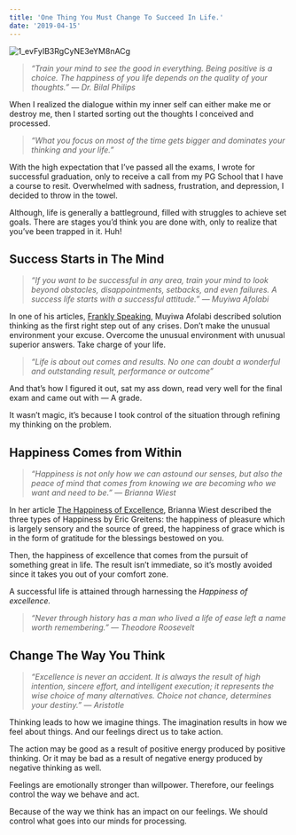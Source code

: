 ```yaml
---
title: 'One Thing You Must Change To Succeed In Life.'
date: '2019-04-15'
---
```


![1_evFyIB3RgCyNE3eYM8nACg](https://miro.medium.com/max/700/1*evFyIB3RgCyNE3eYM8nACg.jpeg)

> _“Train your mind to see the good in everything. Being positive is a choice. The happiness of you life depends on the quality of your thoughts.” — Dr. Bilal Philips_

When I realized the dialogue within my inner self can either make me or destroy me, then I started sorting out the thoughts I conceived and processed.

> _“What you focus on most of the time gets bigger and dominates your thinking and your life.”_

With the high expectation that I’ve passed all the exams, I wrote for successful graduation, only to receive a call from my PG School that I have a course to resit. Overwhelmed with sadness, frustration, and depression, I decided to throw in the towel.

Although, life is generally a battleground, filled with struggles to achieve set goals. There are stages you’d think you are done with, only to realize that you’ve been trapped in it. Huh!

## Success Starts in The Mind

> _“If you want to be successful in any area, train your mind to look beyond obstacles, disappointments, setbacks, and even failures. A success life starts with a successful attitude.” — Muyiwa Afolabi_

In one of his articles, [Frankly Speaking](http://www.muyiwaafolabi.com/blog/), Muyiwa Afolabi described solution thinking as the first right step out of any crises. Don’t make the unusual environment your excuse. Overcome the unusual environment with unusual superior answers. Take charge of your life.

> _“Life is about out comes and results. No one can doubt a wonderful and outstanding result, performance or outcome”_

And that’s how I figured it out, sat my ass down, read very well for the final exam and came out with — A grade.

It wasn’t magic, it’s because I took control of the situation through refining my thinking on the problem.

## Happiness Comes from Within

> _“Happiness is not only how we can astound our senses, but also the peace of mind that comes from knowing we are becoming
who we want and need to be.” — Brianna Wiest_

In her article [The Happiness of Excellence](https://medium.com/@briaeliza/the-happiness-of-excellence-e7e72193490), Brianna Wiest described the three types of Happiness by Eric Greitens: the happiness of pleasure which is largely sensory and the source of greed, the happiness of grace which is in the form of gratitude for the blessings bestowed on you.

Then, the happiness of excellence that comes from the pursuit of something great in life. The result isn’t immediate, so it’s mostly avoided since it takes you out of your comfort zone.

A successful life is attained through harnessing the _Happiness of excellence._

> _“Never through history has a man who lived a life of ease left a name worth remembering.” — Theodore Roosevelt_

## Change The Way You Think

> _“Excellence is never an accident. It is always the result of high intention, sincere effort, and intelligent execution; it represents the wise choice of many alternatives. Choice not chance, determines your destiny.” — Aristotle_

Thinking leads to how we imagine things. The imagination results in how we feel about things. And our feelings direct us to take action.

The action may be good as a result of positive energy produced by positive thinking. Or it may be bad as a result of negative energy produced by negative thinking as well.

Feelings are emotionally stronger than willpower. Therefore, our feelings control the way we behave and act.

Because of the way we think has an impact on our feelings. We should control what goes into our minds for processing.
